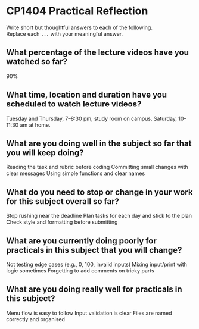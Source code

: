 # CP1404 Practical Reflection

Write short but thoughtful answers to each of the following.  
Replace each `...` with your meaningful answer.

## What percentage of the lecture videos have you watched so far?

90%

## What time, location and duration have you scheduled to watch lecture videos?

Tuesday and Thursday, 7–8:30 pm, study room on campus. Saturday, 10–11:30 am at home.

## What are you doing well in the subject so far that you will keep doing?

Reading the task and rubric before coding
Committing small changes with clear messages
Using simple functions and clear names

## What do you need to stop or change in your work for this subject overall so far?

Stop rushing near the deadline
Plan tasks for each day and stick to the plan
Check style and formatting before submitting

## What are you currently doing poorly for practicals in this subject that you will change?

Not testing edge cases (e.g., 0, 100, invalid inputs)
Mixing input/print with logic sometimes
Forgetting to add comments on tricky parts

## What are you doing really well for practicals in this subject?

Menu flow is easy to follow
Input validation is clear
Files are named correctly and organised
